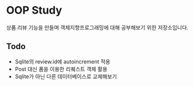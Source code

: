 # OOP Study

상품 리뷰 기능을 만들며 객체지향프로그래밍에 대해 공부해보기 위한 저장소입니다.

## Todo

- Sqlite의 review.id에 autoincrement 적용
- Post 대신 폼을 이용한 리퀘스트 객체 활용
- Sqlite가 아닌 다른 데이터베이스로 교체해보기

